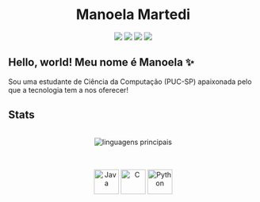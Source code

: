 <h1 align="center"> Manoela Martedi </h1>

<p align="center">
	<a href="https://www.linkedin.com/in/manoela-martedi/"><img src="https://img.shields.io/badge/-LinkedIn-blue?style=flat-square&logo=linkedin"></img></a>
	<a href="https://wa.me/5511994216956"><img src="https://img.shields.io/badge/-whatsapp-25d366&labelColor=white?style=flat-square&logo=Whatsapp&logoColor=white"></img></a>
  <a href="https://instagram.com/m.martedi" target="_blank"><img src="https://img.shields.io/badge/-Instagram-%23E4405F?style=flat-square&logo=instagram&logoColor=white" target="_blank"></a>
	<a href="mailto:manoelamartedi@hotmail.com"><img src="https://img.shields.io/badge/-email me-rgb(255, 117, 182)?style=flat-square&logo=gmail&logoColor=white"></img></a>
</p>

<h2>Hello, world! Meu nome é Manoela ✨</h2>

<p>
  Sou uma estudante de Ciência da Computação (PUC-SP) apaixonada pelo que a tecnologia tem a nos oferecer!
</p>

<h2>Stats</h2>

<!--![Manoela's GitHub stats](https://github-readme-stats.vercel.app/api?username=manozita&hide=contribs,prs)-->
<p align="center" style="padding: 16px"> 
	<img src="https://github-readme-stats.vercel.app/api/top-langs/?username=manozita&layout=compact&theme=bear" alt="linguagens principais">
</p>

<div align="center" style="display: inline_block"><br>
  <img aligh="center" alt="Java" height="50" width="50" src="https://cdn.jsdelivr.net/gh/devicons/devicon@latest/icons/java/java-plain-wordmark.svg" />
  <img aligh="center" alt="C" height="50" width="50" src="https://cdn.jsdelivr.net/gh/devicons/devicon@latest/icons/c/c-plain.svg" />
  <img aligh="center" alt="Python" height="50" width="50"  src="https://cdn.jsdelivr.net/gh/devicons/devicon@latest/icons/python/python-plain.svg" />
</div>
